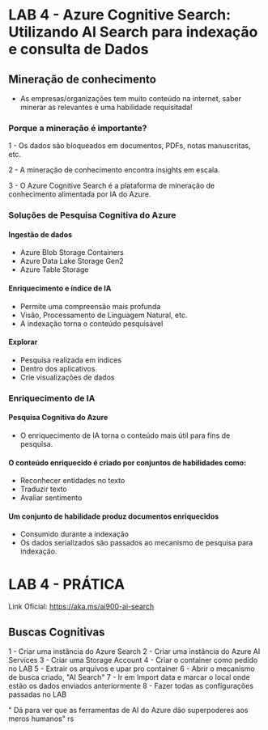 
# LAB 4 - Azure Cognitive Search: Utilizando AI Search para indexação e consulta de Dados

## Mineração de conhecimento

* As empresas/organizações tem muito conteúdo na internet, saber minerar as relevantes é uma habilidade requisitada! 

### Porque a mineração é importante? 

1 - Os dados são bloqueados em documentos, PDFs, notas manuscritas, etc.

2 - A mineração de conhecimento encontra insights em escala.

3 - O Azure Cognitive Search é a plataforma de mineração de conhecimento alimentada por IA do Azure.

### Soluções de Pesquisa Cognitiva do Azure

#### Ingestão de dados

* Azure Blob Storage Containers
* Azure Data Lake Storage Gen2
* Azure Table Storage

#### Enriquecimento e índice de IA

* Permite uma compreensão mais profunda
* Visão, Processamento de Linguagem Natural, etc.
* A indexação torna o conteúdo pesquisável

#### Explorar

* Pesquisa realizada em índices
* Dentro dos aplicativos
* Crie visualizações de dados

### Enriquecimento de IA

#### Pesquisa Cognitiva do Azure

* O enriquecimento de IA torna o conteúdo mais útil para fins de pesquisa.

#### O conteúdo enriquecido é criado por conjuntos de habilidades como:

* Reconhecer entidades no texto
* Traduzir texto
* Avaliar sentimento

#### Um conjunto de habilidade produz documentos enriquecidos

* Consumido durante a indexação
* Os dados serializados são passados ao mecanismo de pesquisa para indexação.

# LAB 4 - PRÁTICA

Link Oficial: https://aka.ms/ai900-ai-search

## Buscas Cognitivas

1 - Criar uma instância do Azure Search
2 - Criar uma instância do Azure AI Services
3 - Criar uma Storage Account
4 - Criar o container como pedido no LAB
5 - Extrair os arquivos e upar pro container
6 - Abrir o mecanismo de busca criado, "AI Search"
7 - Ir em Import data e marcar o local onde estão os dados enviados anteriormente
8 - Fazer todas as configurações passadas no LAB

" Dá para ver que as ferramentas de AI do Azure dão superpoderes aos meros humanos" rs